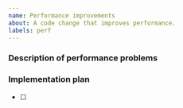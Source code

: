 ```yaml
---
name: Performance improvements
about: A code change that improves performance.
labels: perf
---
```


### Description of performance problems

### Implementation plan

- [ ]
